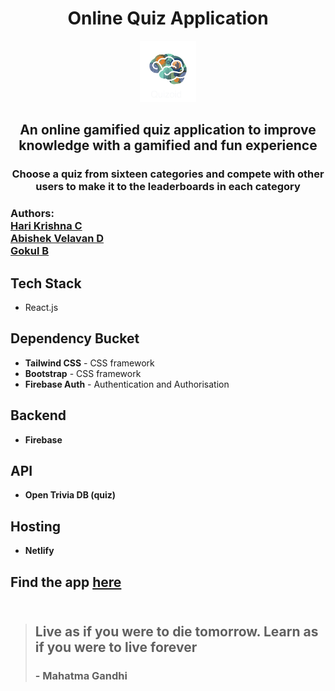<h1 align="center">
  Online Quiz Application
</h1>
<p align=center>
<a href="https://quizoid.netlify.app/"><img src="https://raw.githubusercontent.com/abishekvelavan/Online-quiz-application/main/quizoid%20logo%404x-8.png" width="90/" ></a>
</p>
<h2 align=center>An online gamified quiz application to improve knowledge with a gamified and fun experience </h2>
<h3 align=center>Choose a quiz from sixteen categories and compete with other users to make it to the leaderboards in each category </h3>
<h3>
  Authors: <br>
   <a href="https://github.com/HariKrishna-28">Hari Krishna C</a><br>
  <a href="https://github.com/abishekvelavan">Abishek Velavan D</a><br>
  <a href="https://github.com/gokul-siva-1322">Gokul B</a><br>
</h3>

## Tech Stack
- React.js <br>

## Dependency Bucket
- <strong>Tailwind CSS</strong> - CSS framework
- <strong>Bootstrap</strong> - CSS framework
- <strong>Firebase Auth</strong> - Authentication and Authorisation <br> 

## Backend
- <strong>Firebase </strong><br>

## API
- <strong>Open Trivia DB (quiz) </strong><br>

## Hosting
- <Strong>Netlify</strong> <br>

## Find the app <a href="https://quizoid.netlify.app/">here</a> <br> <br>


> ## Live as if you were to die tomorrow. Learn as if you were to live forever
> ### - Mahatma Gandhi
